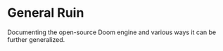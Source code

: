 General Ruin
============

Documenting the open-source Doom engine and various ways it can be further generalized.
